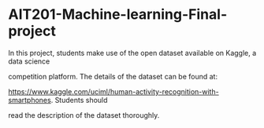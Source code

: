 # AIT201-Machine-learning-Final-project
In this project, students make use of the open dataset available on Kaggle, a data science 

competition platform. The details of the dataset can be found at: 

https://www.kaggle.com/uciml/human-activity-recognition-with-smartphones. Students should

read the description of the dataset thoroughly.
